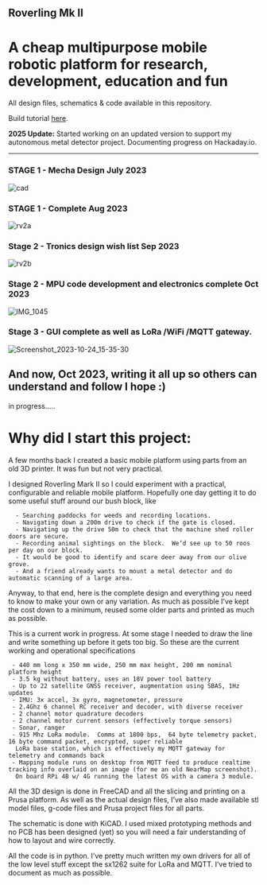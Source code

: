 ## Roverling Mk II
# A cheap multipurpose mobile robotic platform for research, development, education and fun
All design files, schematics & code available in this repository.  

Build tutorial [here](https://makies.com.au/roverlingmkii/).

**2025 Update:** Started working on an updated version to support my autonomous metal detector project.  Documenting progress on Hackaday.io.  

---

### STAGE 1 - Mecha Design July 2023

![cad](https://github.com/MarkMakies/Roverling-Mk-II/assets/105891859/a6fa1e8c-58e0-44ce-b056-a00f4ce3b745)

### STAGE 1 - Complete Aug 2023

![rv2a](https://github.com/MarkMakies/Roverling-Mk-II/assets/105891859/1ff963ae-4144-4854-b0a7-fd3813da80cb)

### Stage 2 - Tronics design wish list Sep 2023

![rv2b](https://github.com/MarkMakies/Roverling-Mk-II/assets/105891859/7dcae563-0723-4818-ae79-13c0630627ed)

### Stage 2 - MPU code development and electronics complete Oct 2023

![IMG_1045](https://github.com/MarkMakies/Roverling-Mk-II/assets/105891859/53bcc2d5-a095-483d-891b-787f3cfac39f)

### Stage 3 - GUI complete as well as LoRa /WiFi /MQTT gateway.  

![Screenshot_2023-10-24_15-35-30](https://github.com/MarkMakies/Roverling-Mk-II/assets/105891859/2d0717cf-a4fb-4b08-a163-27af71d6e3ab)

## And now, Oct 2023,  writing it all up so others can understand and follow I hope :) 

in progress.....


# Why did I start this project:   

A few months back I created a basic mobile platform using parts from an old 3D printer.  It was fun but not very practical.

I designed Roverling Mark II so I could experiment with a practical, configurable and reliable  mobile platform.  Hopefully one day getting it to do some useful stuff around our bush block, like

      - Searching paddocks for weeds and recording locations.
      - Navigating down a 200m drive to check if the gate is closed.
      - Navigating up the drive 50m to check that the machine shed roller doors are secure.
      - Recording animal sightings on the block.  We’d see up to 50 roos per day on our block.
      - It would be good to identify and scare deer away from our olive grove.
      - And a friend already wants to mount a metal detector and do automatic scanning of a large area.

Anyway, to that end, here is the complete design and everything you need to know to make your own or any variation.  As much as possible I’ve kept the cost down to a minimum, reused some older parts and printed as much as possible.


This is a current work in progress.  At some stage I needed to draw the line and write something up before it gets too big.  So these are the current working and operational specifications

    
     - 440 mm long x 350 mm wide, 250 mm max height, 200 mm nominal platform height
     - 3.5 kg without battery, uses an 18V power tool battery
     - Up to 22 satellite GNSS receiver, augmentation using SBAS, 1Hz updates
     - IMU: 3x accel, 3x gyro, magnetometer, pressure
     - 2.4Ghz 6 channel RC receiver and decoder, with diverse receiver
     - 2 channel motor quadrature decoders 
     - 2 channel motor current sensors (effectively torque sensors)
     - Sonar, ranger
     - 915 Mhz LoRa module.  Comms at 1800 bps,  64 byte telemetry packet, 16 byte command packet, encrypted, super reliable
      LoRa base station, which is effectively my MQTT gateway for telemetry and commands back
     - Mapping module runs on desktop from MQTT feed to produce realtime tracking info overlaid on an image (for me an old NearMap screenshot).
      On board RPi 4B w/ 4G running the latest OS with a camera 3 module.  

All the 3D design is done in FreeCAD and all the slicing and printing on a Prusa platform.  As well as the actual design files, I’ve also made available stl model files, g-code files and Prusa project files for all parts.

The schematic is done with KiCAD.  I used mixed prototyping methods and no PCB has been designed (yet) so you will need a fair understanding of how to layout and wire correctly.

All the code is in python.  I’ve pretty much written my own drivers for all of the low level stuff except the sx1262 suite for LoRa and MQTT.  I’ve tried to document as much as possible.  

